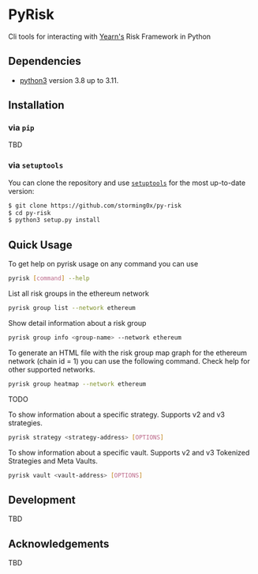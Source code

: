 # PyRisk

Cli tools for interacting with [Yearn's](https://yearn.fi) Risk Framework in Python

## Dependencies

- [python3](https://www.python.org/downloads) version 3.8 up to 3.11.

## Installation

### via `pip`

TBD

### via `setuptools`

You can clone the repository and use [`setuptools`](https://github.com/pypa/setuptools) for the most up-to-date version:

```bash
$ git clone https://github.com/storming0x/py-risk
$ cd py-risk
$ python3 setup.py install
```

## Quick Usage

To get help on pyrisk usage on any command you can use

```bash
pyrisk [command] --help
```

List all risk groups in the ethereum network

```bash
pyrisk group list --network ethereum
```

Show detail information about a risk group

```bash
pyrisk group info <group-name> --network ethereum
```

To generate an HTML file with the risk group map graph for the ethereum network (chain id = 1) you can use the following command. Check help for other supported networks.

```bash
pyrisk group heatmap --network ethereum
```

TODO

To show information about a specific strategy. Supports v2 and v3 strategies.

```bash
pyrisk strategy <strategy-address> [OPTIONS]
```

To show information about a specific vault. Supports v2 and v3 Tokenized Strategies and Meta Vaults.

```bash
pyrisk vault <vault-address> [OPTIONS]
```

## Development

TBD

## Acknowledgements

TBD
